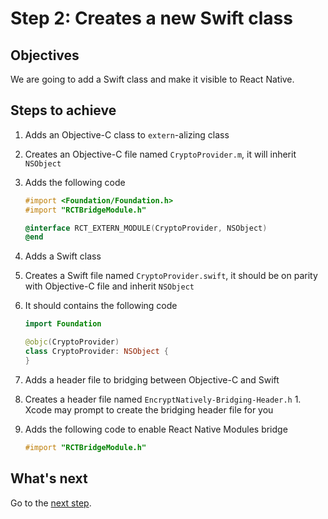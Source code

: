 # Step 2: Creates a new Swift class

## Objectives

We are going to add a Swift class and make it visible to React Native.

## Steps to achieve

1. Adds an Objective-C class to `extern`-alizing class
  1. Creates an Objective-C file named `CryptoProvider.m`, it will inherit `NSObject`
  2. Adds the following code

     ```objective-c
     #import <Foundation/Foundation.h>
     #import "RCTBridgeModule.h"

     @interface RCT_EXTERN_MODULE(CryptoProvider, NSObject)
     @end
     ```

2. Adds a Swift class
  1. Creates a Swift file named `CryptoProvider.swift`, it should be on parity with Objective-C file and inherit `NSObject`
  2. It should contains the following code

     ```swift
     import Foundation

     @objc(CryptoProvider)
     class CryptoProvider: NSObject {
     }
     ```

3. Adds a header file to bridging between Objective-C and Swift
  1. Creates a header file named `EncryptNatively-Bridging-Header.h`
    1. Xcode may prompt to create the bridging header file for you
  2. Adds the following code to enable React Native Modules bridge

     ```objective-c
     #import "RCTBridgeModule.h"
     ```

## What's next

Go to the [next step](https://github.com/candrholdings/reactnative-crypto-demo/tree/step-3).
